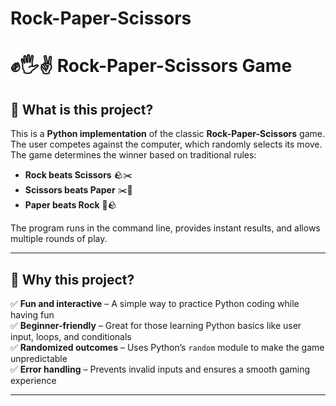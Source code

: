 # Rock-Paper-Scissors

# ✊🖐✌ Rock-Paper-Scissors Game  

## 📌 What is this project?  
This is a **Python implementation** of the classic **Rock-Paper-Scissors** game. The user competes against the computer, which randomly selects its move. The game determines the winner based on traditional rules:  

- **Rock beats Scissors** 🪨✂️  
- **Scissors beats Paper** ✂️📄  
- **Paper beats Rock** 📄🪨  

The program runs in the command line, provides instant results, and allows multiple rounds of play.  

---

## 🎯 Why this project?  
✅ **Fun and interactive** – A simple way to practice Python coding while having fun  
✅ **Beginner-friendly** – Great for those learning Python basics like user input, loops, and conditionals  
✅ **Randomized outcomes** – Uses Python’s `random` module to make the game unpredictable  
✅ **Error handling** – Prevents invalid inputs and ensures a smooth gaming experience  

---

